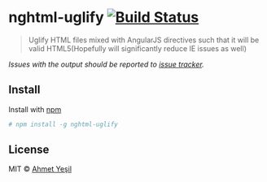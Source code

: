 # nghtml-uglify [![Build Status](https://api.travis-ci.org/narzac/nghtml-uglify.svg?branch=master)](http://travis-ci.org/narzac/nghtml-uglify)

> Uglify HTML files mixed with AngularJS directives such that it will be valid HTML5(Hopefully will significantly reduce IE issues as well)

*Issues with the output should be reported to [issue tracker](https://github.com/narzac/nghtml-uglify/issues).*

## Install

Install with [npm](https://npmjs.org/package/nghtml-uglify)

```bash
# npm install -g nghtml-uglify
```

## License

MIT © [Ahmet Yeşil](http://narzac.me)


